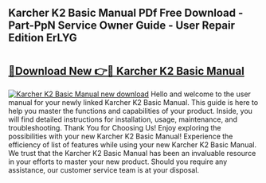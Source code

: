 ## Karcher K2 Basic Manual PDf Free Download - Part-PpN Service Owner Guide - User Repair Edition ErLYG

# <h2><a href="http://cf13148.oget.top/?id=Karcher+K2+Basic+Manual">🔗Download New 👉🔴 Karcher K2 Basic Manual</a></h2>

[![Karcher K2 Basic Manual new download](https://i.imgur.com/5g1atiW.png)](http://cf13148.oget.top/?id=Karcher+K2+Basic+Manual)
Hello and welcome to the user manual for your newly linked Karcher K2 Basic Manual. This guide is here to help you master the functions and capabilities of your product. Inside, you will find detailed instructions for installation, usage, maintenance, and troubleshooting. Thank You for Choosing Us! Enjoy exploring the possibilities with your new Karcher K2 Basic Manual! Experience the efficiency of list of features while using your new Karcher K2 Basic Manual. We trust that the Karcher K2 Basic Manual has been an invaluable resource in your efforts to master your new product. Should you require any assistance, our customer service team is at your disposal.
